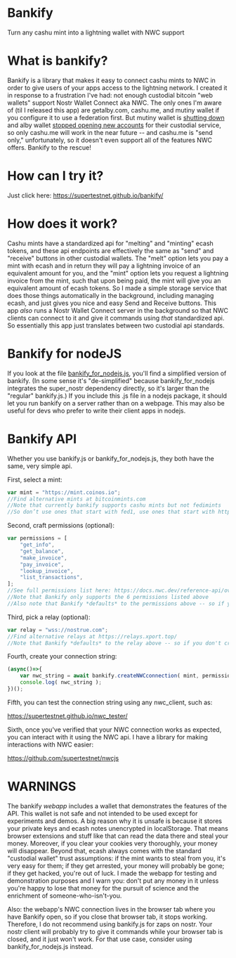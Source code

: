 # Bankify
Turn any cashu mint into a lightning wallet with NWC support

# What is bankify?
Bankify is a library that makes it easy to connect cashu mints to NWC in order to give users of your apps access to the lightning network. I created it in response to a frustration I've had: not enough custodial bitcoin "web wallets" support Nostr Wallet Connect aka NWC. The only ones I'm aware of (til I released this app) are getalby.com, cashu.me, and mutiny wallet if you configure it to use a federation first. But mutiny wallet is [shutting down](https://blog.mutinywallet.com/mutiny-wallet-is-shutting-down/) and alby wallet [stopped opening new accounts](https://stacker.news/items/640256) for their custodial service, so only cashu.me will work in the near future -- and cashu.me is "send only," unfortunately, so it doesn't even support all of the features NWC offers. Bankify to the rescue!

# How can I try it?
Just click here: https://supertestnet.github.io/bankify/

# How does it work?
Cashu mints have a standardized api for "melting" and "minting" ecash tokens, and these api endpoints are effectively the same as "send" and "receive" buttons in other custodial wallets. The "melt" option lets you pay a mint with ecash and in return they will pay a lightning invoice of an equivalent amount for you, and the "mint" option lets you request a lightning invoice from the mint, such that upon being paid, the mint will give you an equivalent amount of ecash tokens. So I made a simple storage service that does those things automatically in the background, including managing ecash, and just gives you nice and easy Send and Receive buttons. This app *also* runs a Nostr Wallet Connect server in the background so that NWC clients can connect to it and give it commands using *that* standardized api. So essentially this app just translates between two custodial api standards.

# Bankify for nodeJS
If you look at the file [bankify_for_nodejs.js](https://github.com/supertestnet/bankify/blob/main/bankify_for_nodejs.js), you'll find a simplified version of bankify. (In some sense it's "de-simplified" because bankify_for_nodejs integrates the super_nostr dependency directly, so it's larger than the "regular" bankify.js.) If you include this .js file in a nodejs package, it should let you run bankify on a server rather than on a webpage. This may also be useful for devs who prefer to write their client apps in nodejs.

# Bankify API
Whether you use bankify.js or bankify_for_nodejs.js, they both have the same, very simple api.

First, select a mint:

```javascript
var mint = "https://mint.coinos.io";
//Find alternative mints at bitcoinmints.com
//Note that currently bankify supports cashu mints but not fedimints
//So don’t use ones that start with fed1, use ones that start with https
```

Second, craft permissions (optional):

```javascript
var permissions = [
    "get_info",
    "get_balance",
    "make_invoice",
    "pay_invoice",
    "lookup_invoice",
    "list_transactions",
];
//See full permissions list here: https://docs.nwc.dev/reference-api/overview
//Note that Bankify only supports the 6 permissions listed above
//Also note that Bankify *defaults* to the permissions above -- so if you don't create a custom permissions array, you'll get the above
```

Third, pick a relay (optional):

```javascript
var relay = "wss://nostrue.com";
//Find alternative relays at https://relays.xport.top/
//Note that Bankify *defaults* to the relay above -- so if you don't create a custom relay variable, you'll get the above
```

Fourth, create your connection string:

```javascript
(async()=>{
    var nwc_string = await bankify.createNWCconnection( mint, permissions, relay );
    console.log( nwc_string );
})();
```

Fifth, you can test the connection string using any nwc_client, such as:

https://supertestnet.github.io/nwc_tester/

Sixth, once you've verified that your NWC connection works as expected, you can interact with it using the NWC api. I have a library for making interactions with NWC easier:

https://github.com/supertestnet/nwcjs

# WARNINGS
The bankify *webapp* includes a wallet that demonstrates the features of the API. This wallet is not safe and not intended to be used except for experiments and demos. A big reason why it is unsafe is because it stores your private keys and ecash notes unencrypted in localStorage. That means browser extensions and stuff like that can read the data there and steal your money. Moreover, if you clear your cookies very thoroughly, your money will disappear. Beyond that, ecash always comes with the standard "custodial wallet" trust assumptions: if the mint wants to steal from you, it's very easy for them; if they get arrested, your money will probably be gone; if they get hacked, you're out of luck. I made the webapp for testing and demonstration purposes and I warn you: don't put any money in it unless you're happy to lose that money for the pursuit of science and the enrichment of someone-who-isn't-you.

Also: the webapp's NWC connection lives in the browser tab where you have Bankify open, so if you close that browser tab, it stops working. Therefore, I do not recommend using bankify.js for zaps on nostr. Your nostr client will probably try to give it commands while your browser tab is closed, and it just won't work. For that use case, consider using bankify_for_nodejs.js instead.
